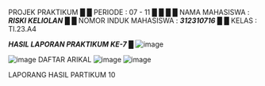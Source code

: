 PROJEK PRAKTIKUM                                              █
█   PERIODE               :  07 - 11                              █
█                                                                 █
█   NAMA MAHASISWA        :  ***RISKI KELIOLAN*** █
█   NOMOR INDUK MAHASISWA :  ***312310716*** █
█   KELAS                 :  TI.23.A4          

***HASIL LAPORAN PRAKTIKUM KE-7*** █
![image](https://github.com/user-attachments/assets/cd189c2c-33d1-4423-93af-87b89c7102aa)

![image](https://github.com/user-attachments/assets/d7c940c5-9ea3-43c4-b3d1-225435153eb6)
DAFTAR ARIKAL
![image](https://github.com/user-attachments/assets/8b011b84-abcf-4452-b5f7-ab03170254cd)
![image](https://github.com/user-attachments/assets/e23b3359-cd58-46d8-9305-975cc057ab01)

LAPORANG HASIL PARTIKUM 10

